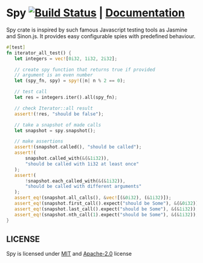# Spy [![Build Status](https://travis-ci.org/AlexPikalov/spy.svg?branch=master)](https://travis-ci.org/AlexPikalov/spy) | [Documentation](https://docs.rs/spy)

Spy crate is inspired by such famous Javascript testing tools
as Jasmine and Sinon.js. It provides easy configurable spies
with predefined behaviour.

```rust
#[test]
fn iterator_all_test() {
   let integers = vec![0i32, 1i32, 2i32];

   // create spy function that returns true if provided
   // argument is an even number
   let (spy_fn, spy) = spy!(|n| n % 2 == 0);

   // test call
   let res = integers.iter().all(spy_fn);

   // check Iterator::all result
   assert!(!res, "should be false");

   // take a snapshot of made calls
   let snapshot = spy.snapshot();

   // make assertions
   assert!(snapshot.called(), "should be called");
   assert!(
       snapshot.called_with(&(&1i32)),
       "should be called with 1i32 at least once"
   );
   assert!(
       !snapshot.each_called_with(&(&1i32)),
       "should be called with different arguments"
   );
   assert_eq!(snapshot.all_calls(), &vec![(&0i32), (&1i32)]);
   assert_eq!(snapshot.first_call().expect("should be Some"), &(&0i32));
   assert_eq!(snapshot.last_call().expect("should be Some"), &(&1i32));
   assert_eq!(snapshot.nth_call(1).expect("should be Some"), &(&1i32));
}
```

## LICENSE

Spy is licensed under [MIT](./LICENSE_MIT) and [Apache-2.0](./LICENSE_APACHE) license
